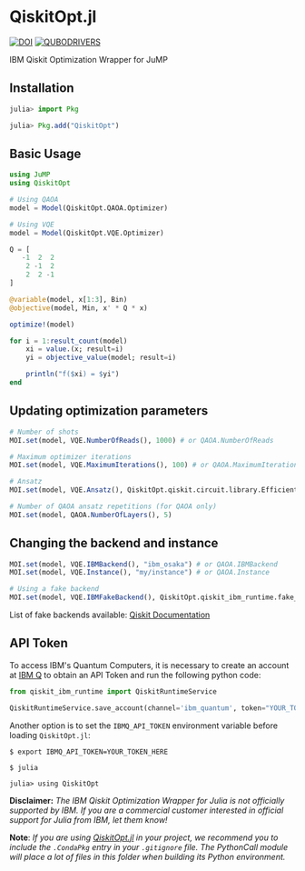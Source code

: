 # QiskitOpt.jl
[![DOI](https://zenodo.org/badge/587349377.svg)](https://zenodo.org/badge/latestdoi/587349377)
[![QUBODRIVERS](https://img.shields.io/badge/Powered%20by-QUBODrivers.jl-%20%234063d8)](https://github.com/psrenergy/QUBODrivers.jl)

IBM Qiskit Optimization Wrapper for JuMP

## Installation
```julia
julia> import Pkg

julia> Pkg.add("QiskitOpt")
```

## Basic Usage
```julia
using JuMP
using QiskitOpt

# Using QAOA
model = Model(QiskitOpt.QAOA.Optimizer)

# Using VQE
model = Model(QiskitOpt.VQE.Optimizer)

Q = [
   -1  2  2
    2 -1  2
    2  2 -1
]

@variable(model, x[1:3], Bin)
@objective(model, Min, x' * Q * x)

optimize!(model)

for i = 1:result_count(model)
    xi = value.(x; result=i)
    yi = objective_value(model; result=i)

    println("f($xi) = $yi")
end
```

## Updating optimization parameters

```julia
# Number of shots
MOI.set(model, VQE.NumberOfReads(), 1000) # or QAOA.NumberOfReads 

# Maximum optimizer iterations
MOI.set(model, VQE.MaximumIterations(), 100) # or QAOA.MaximumIterations 

# Ansatz
MOI.set(model, VQE.Ansatz(), QiskitOpt.qiskit.circuit.library.EfficientSU2) # or QAOA.Ansatz 

# Number of QAOA ansatz repetitions (for QAOA only)
MOI.set(model, QAOA.NumberOfLayers(), 5)  
```

## Changing the backend and instance


```julia
MOI.set(model, VQE.IBMBackend(), "ibm_osaka") # or QAOA.IBMBackend
MOI.set(model, VQE.Instance(), "my/instance") # or QAOA.Instance

# Using a fake backend
MOI.set(model, VQE.IBMFakeBackend(), QiskitOpt.qiskit_ibm_runtime.fake_provider.FakeAlgiers) # or QAOA.IBMFakeBackend

```

List of fake backends available: [Qiskit Documentation](https://docs.quantum.ibm.com/api/qiskit-ibm-runtime/fake_provider#fake-backends)

## API Token
To access IBM's Quantum Computers, it is necessary to create an account at [IBM Q](https://quantum-computing.ibm.com/) to obtain an API Token and run the following python code:

```python
from qiskit_ibm_runtime import QiskitRuntimeService

QiskitRuntimeService.save_account(channel='ibm_quantum', token="YOUR_TOKEN_HERE")
```

Another option is to set the `IBMQ_API_TOKEN` environment variable before loading `QiskitOpt.jl`:
```shell
$ export IBMQ_API_TOKEN=YOUR_TOKEN_HERE

$ julia

julia> using QiskitOpt
```

**Disclaimer:** _The IBM Qiskit Optimization Wrapper for Julia is not officially supported by IBM. If you are a commercial customer interested in official support for Julia from IBM, let them know!_

**Note**: _If you are using [QiskitOpt.jl](https://github.com/psrenergy/QiskitOpt.jl) in your project, we recommend you to include the `.CondaPkg` entry in your `.gitignore` file. The PythonCall module will place a lot of files in this folder when building its Python environment._


